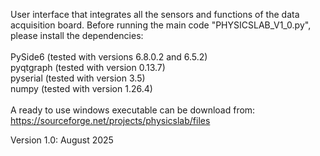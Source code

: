 User interface that integrates all the sensors and functions of the data acquisition board.
Before running the main code "PHYSICSLAB_V1_0.py", please install the dependencies:\
\
  PySide6 (tested with versions 6.8.0.2  and 6.5.2)\
  pyqtgraph (tested with version 0.13.7)\
  pyserial (tested with version 3.5)\
  numpy (tested with version 1.26.4)\
\
A ready to use windows executable can be download from:
https://sourceforge.net/projects/physicslab/files

Version 1.0: August 2025
